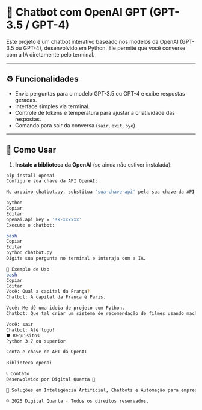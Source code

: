 
# 🤖 Chatbot com OpenAI GPT (GPT-3.5 / GPT-4)

Este projeto é um chatbot interativo baseado nos modelos da OpenAI (GPT-3.5 ou GPT-4), desenvolvido em Python. Ele permite que você converse com a IA diretamente pelo terminal.

---

## ⚙️ Funcionalidades

- Envia perguntas para o modelo GPT-3.5 ou GPT-4 e exibe respostas geradas.
- Interface simples via terminal.
- Controle de tokens e temperatura para ajustar a criatividade das respostas.
- Comando para sair da conversa (`sair`, `exit`, `bye`).

---

## 🚀 Como Usar

1. **Instale a biblioteca da OpenAI** (se ainda não estiver instalada):

```bash
pip install openai
Configure sua chave da API OpenAI:

No arquivo chatbot.py, substitua 'sua-chave-api' pela sua chave da API:

python
Copiar
Editar
openai.api_key = 'sk-xxxxxx'
Execute o chatbot:

bash
Copiar
Editar
python chatbot.py
Digite sua pergunta no terminal e interaja com a IA.

📄 Exemplo de Uso
bash
Copiar
Editar
Você: Qual a capital da França?
Chatbot: A capital da França é Paris.

Você: Me dê uma ideia de projeto com Python.
Chatbot: Que tal criar um sistema de recomendação de filmes usando machine learning?

Você: sair
Chatbot: Até logo!
🛡️ Requisitos
Python 3.7 ou superior

Conta e chave de API da OpenAI

Biblioteca openai

📞 Contato
Desenvolvido por Digital Quanta 🚀

🔧 Soluções em Inteligência Artificial, Chatbots e Automação para empresas de todos os portes.

© 2025 Digital Quanta - Todos os direitos reservados.
